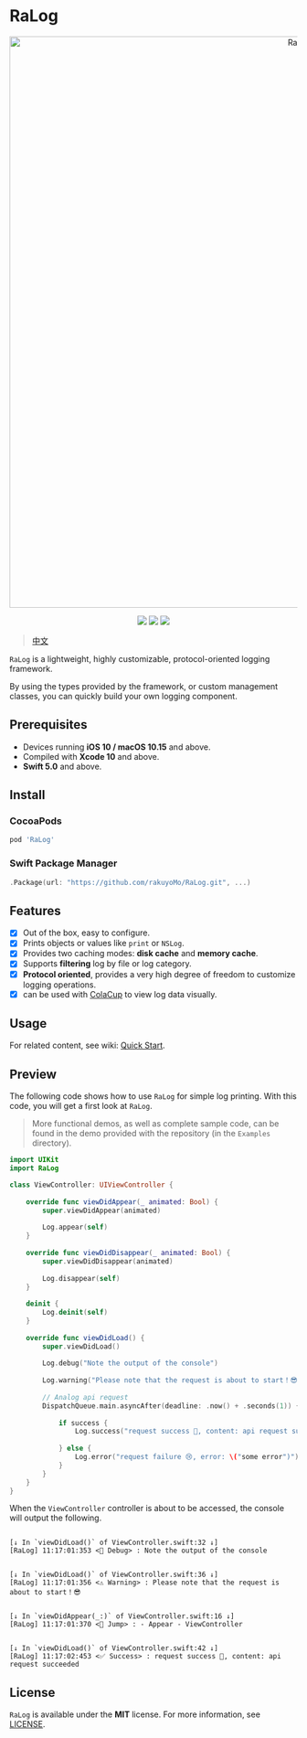 # RaLog

<p align="center">
<img src="https://raw.githubusercontent.com/rakuyoMo/RaLog/master/Images/logo.png" alt="RaLog" title="RaLog" width="1000"/>
</p>

<p align="center">
<a><img src="https://img.shields.io/badge/language-swift-ffac45.svg"></a>
<a href="https://github.com/rakuyoMo/RaLog/releases"><img src="https://img.shields.io/cocoapods/v/RaLog.svg"></a>
<a href="https://github.com/rakuyoMo/RaLog/blob/master/LICENSE"><img src="https://img.shields.io/cocoapods/l/RaLog.svg?style=flat"></a>
</p>

> [中文](https://github.com/rakuyoMo/RaLog/blob/master/README_CN.md)
 
`RaLog` is a lightweight, highly customizable, protocol-oriented logging framework.

By using the types provided by the framework, or custom management classes, you can quickly build your own logging component.

## Prerequisites

- Devices running **iOS 10 / macOS 10.15** and above.
- Compiled with **Xcode 10** and above.
- **Swift 5.0** and above.

## Install

### CocoaPods

```ruby
pod 'RaLog'
```

### Swift Package Manager

```swift
.Package(url: "https://github.com/rakuyoMo/RaLog.git", ...)
```

## Features

- [x] Out of the box, easy to configure.
- [x] Prints objects or values like `print` or `NSLog`.
- [x] Provides two caching modes: **disk cache** and **memory cache**.
- [x] Supports **filtering** log by file or log category.
- [x] **Protocol oriented**, provides a very high degree of freedom to customize logging operations.
- [x] can be used with [ColaCup](https://github.com/rakuyoMo/ColaCup) to view log data visually.

## Usage

For related content, see wiki: [Quick Start](https://github.com/rakuyoMo/RaLog/wiki/Quick-start).

## Preview

The following code shows how to use `RaLog` for simple log printing. With this code, you will get a first look at `RaLog`.

> More functional demos, as well as complete sample code, can be found in the demo provided with the repository (in the `Examples` directory).

```swift
import UIKit
import RaLog

class ViewController: UIViewController {
    
    override func viewDidAppear(_ animated: Bool) {
        super.viewDidAppear(animated)
        
        Log.appear(self)
    }
    
    override func viewDidDisappear(_ animated: Bool) {
        super.viewDidDisappear(animated)
        
        Log.disappear(self)
    }
    
    deinit {
        Log.deinit(self)
    }
    
    override func viewDidLoad() {
        super.viewDidLoad()
        
        Log.debug("Note the output of the console")
        
        Log.warning("Please note that the request is about to start！😎")
        
        // Analog api request
        DispatchQueue.main.asyncAfter(deadline: .now() + .seconds(1)) {
            
            if success {
                Log.success("request success 🥳, content: api request succeeded")
                
            } else {
                Log.error("request failure 😢, error: \("some error")")
            }
        }
    }
}
```

When the `ViewController` controller is about to be accessed, the console will output the following.

```

[↓ In `viewDidLoad()` of ViewController.swift:32 ↓]
[RaLog] 11:17:01:353 <👾 Debug> : Note the output of the console


[↓ In `viewDidLoad()` of ViewController.swift:36 ↓]
[RaLog] 11:17:01:356 <⚠️ Warning> : Please note that the request is about to start！😎


[↓ In `viewDidAppear(_:)` of ViewController.swift:16 ↓]
[RaLog] 11:17:01:370 <👋 Jump> : - Appear - ViewController


[↓ In `viewDidLoad()` of ViewController.swift:42 ↓]
[RaLog] 11:17:02:453 <✅ Success> : request success 🥳, content: api request succeeded

```

## License

`RaLog` is available under the **MIT** license. For more information, see [LICENSE](https://github.com/rakuyoMo/RaLog/blob/master/LICENSE).
